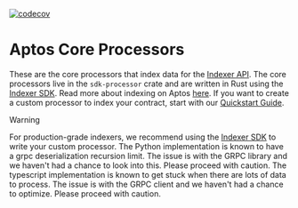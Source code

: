 [![codecov](https://codecov.io/gh/aptos-labs/aptos-indexer-processors/graph/badge.svg?token=yOKOnndthm)](https://codecov.io/gh/aptos-labs/aptos-indexer-processors)


# Aptos Core Processors
These are the core processors that index data for the [Indexer API](https://aptos.dev/en/build/indexer/aptos-hosted). 
The core processors live in the `sdk-processor` crate and are written in Rust using the [Indexer SDK](https://aptos.dev/en/build/indexer/indexer-sdk).
Read more about indexing on Aptos [here](https://aptos.dev/en/build/indexer).
If you want to create a custom processor to index your contract, start with our [Quickstart Guide](https://aptos.dev/en/build/indexer/indexer-sdk/quickstart).

> [!WARNING]  
> For production-grade indexers, we recommend using the [Indexer SDK](https://aptos.dev/en/build/indexer/indexer-sdk) to write your custom processor.
> The Python implementation is known to have a grpc deserialization recursion limit. The issue is with the GRPC library and we haven't had a chance to look into this. Please proceed with caution.
> The typescript implementation is known to get stuck when there are lots of data to process. The issue is with the GRPC client and we haven't had a chance to optimize. Please proceed with caution.
